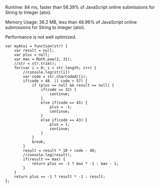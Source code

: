 Runtime: 84 ms, faster than 58.39% of JavaScript online submissions for String to Integer (atoi).

Memory Usage: 36.2 MB, less than 48.96% of JavaScript online submissions for String to Integer (atoi).

Performance is not well optimized.

```
var myAtoi = function(str) {
    var result = null;
    var plus = null;
    var max = Math.pow(2, 31);
    //str = str.trim();
    for(var i = 0; i < str.length; i++) {
        //console.log(str[i])
        var code = str.charCodeAt(i);
        if(code < 48  || code > 57) {
            if (plus == null && result == null) {
                if(code == 32) {
                    continue;
                }
                else if(code == 45) {
                    plus = -1;
                    continue;
                }
                else if(code == 43) {
                    plus = 1;
                    continue;
                }
            }
            break;
        }
        result = result * 10 + code - 48;
        //console.log(result);
        if(result >= max) {
            return plus == -1 ? max * -1 : max - 1;
        }
    }
    return plus == -1 ? result * -1 : result;
};
```
